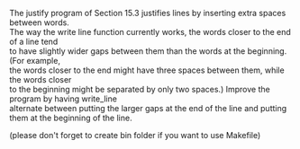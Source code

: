 The justify program of Section 15.3 justifies lines by inserting extra spaces between words.\
The way the write line function currently works, the words closer to the end of a line tend\
to have slightly wider gaps between them than the words at the beginning.
(For example, \
the words closer to the end might have three spaces between them, while the
words closer \
to the beginning might be separated by only two spaces.) Improve the program
by having write_line \
alternate between putting the larger gaps at the end of the line and
putting them at the beginning of the line.

(please don't forget to create bin folder if you want to use Makefile)
